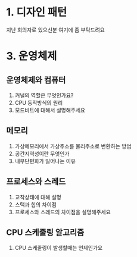 # 1. 디자인 패턴
지난 회의자료 있으신분 여기에 좀 부탁드려요



# 3. 운영체제
## 운영체제와 컴퓨터
1. 커널의 역할은 무엇인가요?
2. CPU 동작방식의 원리
3. 모드비트에 대해서 설명해주세요

## 메모리
1. 가상메모리에서 가상주소를 물리주소로 변환하는 방법
2. 공간지역성이란 무엇인가
3. 내부단편화가 일어나는 이유

## 프로세스와 스레드
1. 교착상태에 대해 설명
2. 스택과 힙의 차이점
3. 프로세스와 스레드의 차이점을 설명해주세요

## CPU 스케줄링 알고리즘
1. CPU 스케줄링이 발생할때는 언제인가요  
